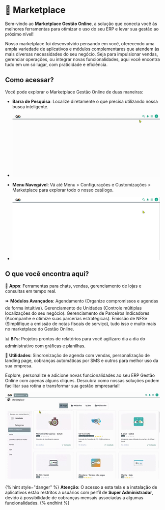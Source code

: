 # 🏬 Marketplace

Bem-vindo ao **Marketplace Gestão Online**, a solução que conecta você às melhores ferramentas para otimizar o uso do seu ERP e levar sua gestão ao próximo nível!

<!-- {% embed url="https://youtube.googleapis.com/5461d0ad-1088-4256-9294-627db4c695f7" %} -->

Nosso marketplace foi desenvolvido pensando em você, oferecendo uma ampla variedade de aplicativos e módulos complementares que atendem às mais diversas necessidades do seu negócio. Seja para impulsionar vendas, gerenciar operações, ou integrar novas funcionalidades, aqui você encontra tudo em um só lugar, com praticidade e eficiência.

## Como acessar?

Você pode explorar o Marketplace Gestão Online de duas maneiras:

- **Barra de Pesquisa**: Localize diretamente o que precisa utilizando nossa busca inteligente.

- ![](/erp-v2/assets/marketplace/marketplace_inicio_barra_pesquisa.gif)

- **Menu Navegável**: Vá até Menu > Configurações e Customizações > Marketplace para explorar todo o nosso catálogo.

- ![](/erp-v2/assets/marketplace/marketplace_inicio_menu_navegavel.gif)

## O que você encontra aqui?

📲 **Apps**: Ferramentas para chats, vendas, gerenciamento de lojas e consultas em tempo real.

⏩ **Módulos Avançados**: Agendamento (Organize compromissos e agendas de forma intuitiva). Gerenciamento de Unidades (Controle múltiplas localizações do seu negócio). Gerenciamento de Parceiros Indicadores (Acompanhe e otimize suas parcerias estratégicas). Emissão de NFSe (Simplifique a emissão de notas fiscais de serviço), tudo isso e muito mais no marketplace do Gestão Online.

📊 **BI's**: Projetos prontos de relatórios para você agilizaro dia a dia do administrativo com gráficas e planilhas.

🔎 **Utilidades**: Sincronização de agenda com vendas, personalização de landing page, cobranças automáticas por SMS e outros para melhor uso da sua empresa.

Explore, personalize e adicione novas funcionalidades ao seu ERP Gestão Online com apenas alguns cliques. Descubra como nossas soluções podem facilitar sua rotina e transformar sua gestão empresarial!

![](/erp-v2/assets/marketplace/marketplace_tela_inicio.gif)

{% hint style="danger" %}
**Atenção:** O acesso a esta tela e a instalação de aplicativos estão restritos a usuários com perfil de **Super Administrador**, devido à possibilidade de cobranças mensais associadas a algumas funcionalidades.
{% endhint %}
